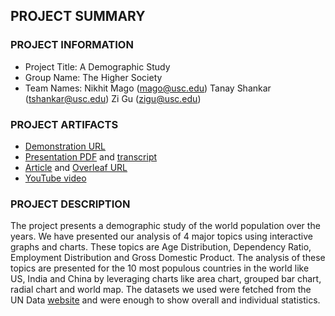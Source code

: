 ## PROJECT SUMMARY

### PROJECT INFORMATION

- Project Title: A Demographic Study
- Group Name: The Higher Society
- Team Names: Nikhit Mago (mago@usc.edu) Tanay Shankar (tshankar@usc.edu) Zi Gu (zigu@usc.edu)

### PROJECT ARTIFACTS

- [Demonstration URL](http://www-scf.usc.edu/~tshankar/project/#/home)
- [Presentation PDF](https://github.com/INF554Fall18/project-thehighersociety/blob/master/PDF/First_Presentation.pdf) and [transcript](https://github.com/INF554Fall18/project-thehighersociety/blob/master/SoziPresentations/PRESENTATION_TRANSCRIPT.md)
- [Article](https://github.com/INF554Fall18/project-thehighersociety/blob/master/PDF/Article.pdf) and [Overleaf URL](https://www.overleaf.com/read/sqdvwxjjrrcx)
- [YouTube video](https://www.youtube.com/watch)

### PROJECT DESCRIPTION

The project presents a demographic study of the world population over the years. We have presented our analysis of 4 major topics using interactive graphs and charts. These topics are Age Distribution, Dependency Ratio, Employment Distribution and Gross Domestic Product. The analysis of these topics are presented for the 10 most populous countries in the world like US, India and China by leveraging charts like area chart, grouped bar chart, radial chart and world map. The datasets we used were fetched from the UN Data [website](https://population.un.org/) and were enough to show overall and individual statistics.
